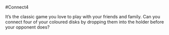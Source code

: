 #Connect4

It’s the classic game you love to play with your friends and family. Can you connect four of your coloured disks by dropping them into the holder before your opponent does?
